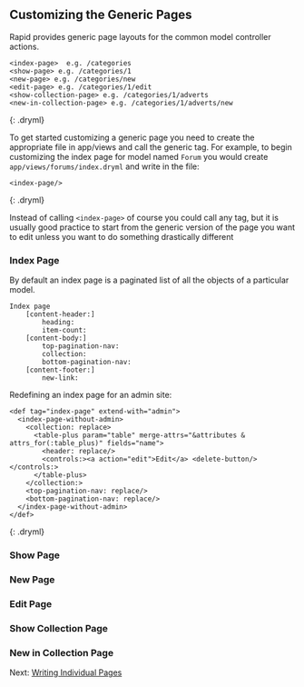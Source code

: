 ## Customizing the Generic Pages

Rapid provides generic page layouts for the common model controller actions.

    <index-page>  e.g. /categories
    <show-page> e.g. /categories/1
    <new-page> e.g. /categories/new
    <edit-page> e.g. /categories/1/edit
    <show-collection-page> e.g. /categories/1/adverts
    <new-in-collection-page> e.g. /categories/1/adverts/new
{: .dryml}

To get started customizing a generic page you need to create the appropriate file in app/views and call the generic tag. For example, to begin customizing the index page for model named `Forum` you would create `app/views/forums/index.dryml` and write in the file:

    <index-page/>
{: .dryml}

Instead of calling `<index-page>` of course you could call any tag, but it is usually good practice to start from the generic version of the page you want to edit unless you want to do something drastically different

### Index Page

By default an index page is a paginated list of all the objects of a particular model.

    Index page
        [content-header:]
            heading:
            item-count:
        [content-body:]
            top-pagination-nav:
            collection:
            bottom-pagination-nav:
        [content-footer:]
            new-link:
            
Redefining an index page for an admin site:

    <def tag="index-page" extend-with="admin">
      <index-page-without-admin>
        <collection: replace>
          <table-plus param="table" merge-attrs="&attributes & attrs_for(:table_plus)" fields="name">
            <header: replace/>
            <controls:><a action="edit">Edit</a> <delete-button/></controls:>
          </table-plus>
        </collection:>
        <top-pagination-nav: replace/>
        <bottom-pagination-nav: replace/>
      </index-page-without-admin>
    </def>
{: .dryml}

### Show Page

### New Page

### Edit Page

### Show Collection Page

### New in Collection Page

Next: [Writing Individual Pages](43-dryml-individual-pages.html)